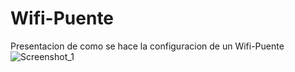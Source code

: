 # Wifi-Puente
Presentacion de como se hace la configuracion de un Wifi-Puente
![Screenshot_1](https://user-images.githubusercontent.com/101933399/188924073-03b66fec-11c1-474b-bfbc-d5bf78ab7f26.jpg)
